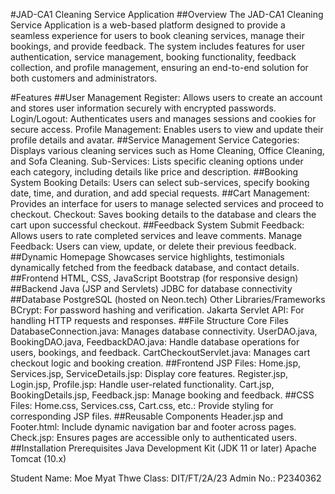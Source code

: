 #JAD-CA1 Cleaning Service Application
##Overview
The JAD-CA1 Cleaning Service Application is a web-based platform designed to provide a seamless experience for users to book cleaning services, 
manage their bookings, and provide feedback. The system includes features for user authentication, service management, booking functionality,
feedback collection, and profile management, ensuring an end-to-end solution for both customers and administrators.

#Features
##User Management
Register: Allows users to create an account and stores user information securely with encrypted passwords.
Login/Logout: Authenticates users and manages sessions and cookies for secure access.
Profile Management: Enables users to view and update their profile details and avatar.
##Service Management
Service Categories: Displays various cleaning services such as Home Cleaning, Office Cleaning, and Sofa Cleaning.
Sub-Services: Lists specific cleaning options under each category, including details like price and description.
##Booking System
Booking Details: Users can select sub-services, specify booking date, time, and duration, and add special requests.
##Cart Management: Provides an interface for users to manage selected services and proceed to checkout.
Checkout: Saves booking details to the database and clears the cart upon successful checkout.
##Feedback System
Submit Feedback: Allows users to rate completed services and leave comments.
Manage Feedback: Users can view, update, or delete their previous feedback.
##Dynamic Homepage
Showcases service highlights, testimonials dynamically fetched from the feedback database, and contact details.
##Frontend
HTML, CSS, JavaScript
Bootstrap (for responsive design)
##Backend
Java (JSP and Servlets)
JDBC for database connectivity
##Database
PostgreSQL (hosted on Neon.tech)
Other Libraries/Frameworks
BCrypt: For password hashing and verification.
Jakarta Servlet API: For handling HTTP requests and responses.
##File Structure
Core Files
DatabaseConnection.java: Manages database connectivity.
UserDAO.java, BookingDAO.java, FeedbackDAO.java: Handle database operations for users, bookings, and feedback.
CartCheckoutServlet.java: Manages cart checkout logic and booking creation.
##Frontend
JSP Files:
Home.jsp, Services.jsp, ServiceDetails.jsp: Display core features.
Register.jsp, Login.jsp, Profile.jsp: Handle user-related functionality.
Cart.jsp, BookingDetails.jsp, Feedback.jsp: Manage booking and feedback.
##CSS Files:
Home.css, Services.css, Cart.css, etc.: Provide styling for corresponding JSP files.
##Reusable Components
Header.jsp and Footer.html: Include dynamic navigation bar and footer across pages.
Check.jsp: Ensures pages are accessible only to authenticated users.
##Installation
Prerequisites
Java Development Kit (JDK 11 or later)
Apache Tomcat (10.x)


Student Name: Moe Myat Thwe
Class: DIT/FT/2A/23
Admin No.: P2340362

